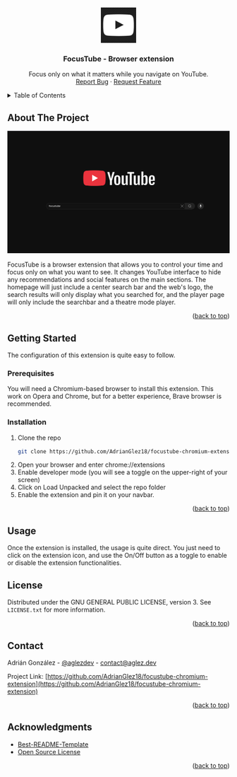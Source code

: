 <!-- Improved compatibility of back to top link: See: https://github.com/othneildrew/Best-README-Template/pull/73 -->
<a id="readme-top"></a>

<!-- PROJECT LOGO -->
<br />
<div align="center">
  <a href="https://github.com/AdrianGlez18/focustube-chromium-extension">
    <img src="icon.png" alt="Logo" width="80" height="80">
  </a>

<h3 align="center">FocusTube - Browser extension</h3>

  <p align="center">
    Focus only on what it matters while you navigate on YouTube.
    <br />
    <a href="https://github.com/AdrianGlez18/focustube-chromium-extension/issues/new?labels=bug&template=bug-report---.md">Report Bug</a>
    &middot;
    <a href="https://github.com/AdrianGlez18/focustube-chromium-extension/issues/new?labels=enhancement&template=feature-request---.md">Request Feature</a>
  </p>
</div>



<!-- TABLE OF CONTENTS -->
<details>
  <summary>Table of Contents</summary>
  <ol>
    <li>
      <a href="#about-the-project">About The Project</a>
    </li>
    <li>
      <a href="#getting-started">Getting Started</a>
      <ul>
        <li><a href="#prerequisites">Prerequisites</a></li>
        <li><a href="#installation">Installation</a></li>
      </ul>
    </li>
    <li><a href="#usage">Usage</a></li>
    <li><a href="#license">License</a></li>
    <li><a href="#contact">Contact</a></li>
    <li><a href="#acknowledgments">Acknowledgments</a></li>
  </ol>
</details>



<!-- ABOUT THE PROJECT -->
## About The Project

![Focustube Screen Shot][product-screenshot]

FocusTube is a browser extension that allows you to control your time and focus only on what you want to see. It changes YouTube interface to hide any recommendations and social features on the main sections. The homepage will just include a center search bar and the web's logo, the search results will only display what you searched for, and the player page will only include the searchbar and a theatre mode player.

<p align="right">(<a href="#readme-top">back to top</a>)</p>



<!-- GETTING STARTED -->
## Getting Started

The configuration of this extension is quite easy to follow.

### Prerequisites

You will need a Chromium-based browser to install this extension. This work on Opera and Chrome, but for a better experience, Brave browser is recommended.

### Installation

1. Clone the repo
   ```sh
   git clone https://github.com/AdrianGlez18/focustube-chromium-extension.git
   ```
2. Open your browser and enter chrome://extensions
3. Enable developer mode (you will see a toggle on the upper-right of your screen)
4. Click on Load Unpacked and select the repo folder
5. Enable the extension and pin it on your navbar.

<p align="right">(<a href="#readme-top">back to top</a>)</p>



<!-- USAGE EXAMPLES -->
## Usage

Once the extension is installed, the usage is quite direct. You just need to click on the extension icon, and use the On/Off button as a toggle to enable or disable the extension functionalities.

<!-- LICENSE -->
## License

Distributed under the GNU GENERAL PUBLIC LICENSE, version 3. See `LICENSE.txt` for more information.

<p align="right">(<a href="#readme-top">back to top</a>)</p>



<!-- CONTACT -->
## Contact

Adrián González - [@aglezdev](https://twitter.com/aglezdev) - contact@aglez.dev

Project Link: [https://github.com/AdrianGlez18/focustube-chromium-extension](https://github.com/AdrianGlez18/focustube-chromium-extension)

<p align="right">(<a href="#readme-top">back to top</a>)</p>



<!-- ACKNOWLEDGMENTS -->
## Acknowledgments

* [Best-README-Template](https://github.com/othneildrew/Best-README-Template/)
* [Open Source License](https://choosealicense.com/)

<p align="right">(<a href="#readme-top">back to top</a>)</p>



<!-- MARKDOWN LINKS & IMAGES -->
<!-- https://www.markdownguide.org/basic-syntax/#reference-style-links -->
[contributors-shield]: https://img.shields.io/github/contributors/AdrianGlez18/focustube-chromium-extension.svg?style=for-the-badge
[contributors-url]: https://github.com/AdrianGlez18/focustube-chromium-extension/graphs/contributors
[forks-shield]: https://img.shields.io/github/forks/AdrianGlez18/focustube-chromium-extension.svg?style=for-the-badge
[forks-url]: https://github.com/AdrianGlez18/focustube-chromium-extension/network/members
[stars-shield]: https://img.shields.io/github/stars/AdrianGlez18/focustube-chromium-extension.svg?style=for-the-badge
[stars-url]: https://github.com/AdrianGlez18/focustube-chromium-extension/stargazers
[issues-shield]: https://img.shields.io/github/issues/AdrianGlez18/focustube-chromium-extension.svg?style=for-the-badge
[issues-url]: https://github.com/AdrianGlez18/focustube-chromium-extension/issues
[license-shield]: https://img.shields.io/github/license/AdrianGlez18/focustube-chromium-extension.svg?style=for-the-badge
[license-url]: https://github.com/AdrianGlez18/focustube-chromium-extension/blob/master/LICENSE.txt
[linkedin-shield]: https://img.shields.io/badge/-LinkedIn-black.svg?style=for-the-badge&logo=linkedin&colorB=555
[linkedin-url]: https://linkedin.com/in/adrián-gonzález-hernández
[product-screenshot]: images/screenshot.png
